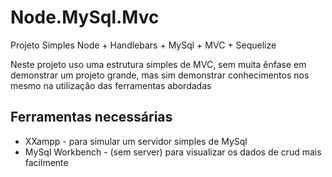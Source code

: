 # Node.MySql.Mvc
Projeto Simples Node + Handlebars + MySql + MVC + Sequelize

Neste projeto uso uma estrutura simples de MVC, sem muita ênfase em demonstrar um projeto grande, mas sim demonstrar conhecimentos nos mesmo na utilização das ferramentas abordadas

## Ferramentas necessárias
* XXampp - para simular um servidor simples de MySql
* MySql Workbench - (sem server) para visualizar os dados de crud mais facilmente
